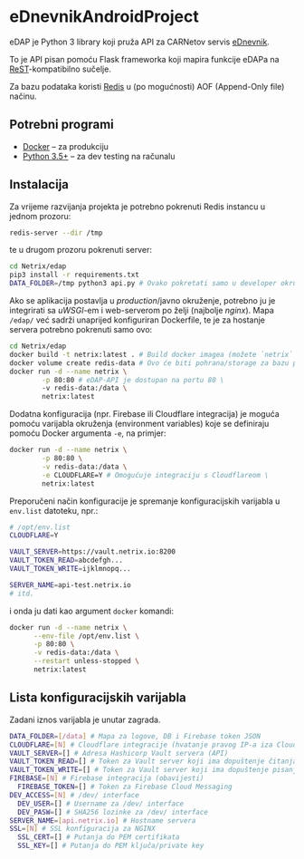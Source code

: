 # eDnevnikAndroidProject

eDAP je Python 3 library koji pruža API za CARNetov servis [eDnevnik](https://ocjene.skole.hr).

To je API pisan pomoću Flask frameworka koji mapira funkcije eDAPa na [ReST](https://en.wikipedia.org/wiki/Representational_State_Transfer)-kompatibilno sučelje.

Za bazu podataka koristi [Redis](https://redis.io/) u (po mogućnosti) AOF (Append-Only file) načinu.

## Potrebni programi

* [Docker](https://docs.docker.com/install/) – za produkciju
* [Python 3.5+](https://www.python.org/downloads/) – za dev testing na računalu

## Instalacija

Za vrijeme razvijanja projekta je potrebno pokrenuti Redis instancu u jednom prozoru:
```bash
redis-server --dir /tmp
```
te u drugom prozoru pokrenuti server:
```bash
cd Netrix/edap
pip3 install -r requirements.txt
DATA_FOLDER=/tmp python3 api.py # Ovako pokretati samo u developer okruženju!
```

Ako se aplikacija postavlja u *production*/javno okruženje, potrebno ju je integrirati sa *uWSGI*-em i web-serverom po želji (najbolje *nginx*). Mapa `/edap/` već sadrži unaprijed konfiguriran Dockerfile, te je za hostanje servera potrebno pokrenuti samo ovo:

```bash
cd Netrix/edap
docker build -t netrix:latest . # Build docker imagea (možete `netrix` zamijeniti s tagom po želji)
docker volume create redis-data # Ovo će biti pohrana/storage za bazu podataka, moguće je koristiti i mapu na serveru
docker run -d --name netrix \
        -p 80:80 # eDAP-API je dostupan na portu 80 \
        -v redis-data:/data \
        netrix:latest
```

Dodatna konfiguracija (npr. Firebase ili Cloudflare integracija) je moguća pomoću varijabla okruženja (environment variables) koje se definiraju pomoću Docker argumenta `-e`, na primjer:

```bash
docker run -d --name netrix \
        -p 80:80 \
        -v redis-data:/data \
        -e CLOUDFLARE=Y # Omogućuje integraciju s Cloudflareom \
        netrix:latest
```

Preporučeni način konfiguracije je spremanje konfiguracijskih varijabla u `env.list` datoteku, npr.:
```bash
# /opt/env.list
CLOUDFLARE=Y

VAULT_SERVER=https://vault.netrix.io:8200
VAULT_TOKEN_READ=abcdefgh...
VAULT_TOKEN_WRITE=ijklmnopq...

SERVER_NAME=api-test.netrix.io
# itd.
```
i onda ju dati kao argument `docker` komandi:
```bash
docker run -d --name netrix \
      --env-file /opt/env.list \
      -p 80:80 \
      -v redis-data:/data \
      --restart unless-stopped \
      netrix:latest
```

## Lista konfiguracijskih varijabla

Zadani iznos varijabla je unutar zagrada.

```bash
DATA_FOLDER=[/data] # Mapa za logove, DB i Firebase token JSON
CLOUDFLARE=[N] # Cloudflare integracije (hvatanje pravog IP-a iza Cloudflare servera)
VAULT_SERVER=[] # Adresa Hashicorp Vault servera (API)
VAULT_TOKEN_READ=[] # Token za Vault server koji ima dopuštenje čitanja
VAULT_TOKEN_WRITE=[] # Token za Vault server koji ima dopuštenje pisanja/kreiranja
FIREBASE=[N] # Firebase integracija (obavijesti)
  FIREBASE_TOKEN=[] # Token za Firebase Cloud Messaging
DEV_ACCESS=[N] # /dev/ interface
  DEV_USER=[] # Username za /dev/ interface
  DEV_PASW=[] # SHA256 lozinke za /dev/ interface
SERVER_NAME=[api.netrix.io] # Hostname servera
SSL=[N] # SSL konfiguracija za NGINX
  SSL_CERT=[] # Putanja do PEM certifikata
  SSL_KEY=[] # Putanja do PEM ključa/private key
```
